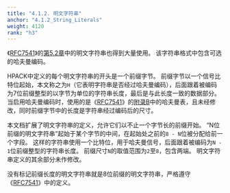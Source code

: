 ```yaml
---
title: "4.1.2. 明文字符串"
anchor: "4.1.2_String_Literals"
weight: 4120
rank: "h3"
---
```


《[RFC7541](https://www.rfc-editor.org/info/rfc7541)》的[第5.2章](https://www.rfc-editor.org/rfc/rfc7541#section-5.2)中的明文字符串也得到大量使用。
该字符串格式中包含可选的哈夫曼编码。

HPACK中定义的每个明文字符串的开头是一个前缀字节。
前缀字节以一个信号比特位起始，本文称之为`H`（它表明字符串是否经过哈夫曼编码），后面跟着被编码为7位前缀整型的以字节为单位的字符串长度，最后是与此长度一致的数据部分。
当启用哈夫曼编码时，使用的是《[RFC7541](https://www.rfc-editor.org/info/rfc7541)》的[附录B](https://www.rfc-editor.org/rfc/rfc7541#appendix-B)中的哈夫曼表，且未经修改，同时前缀字节中的长度是字符串经过编码后的尺寸。

本文档扩展了明文字符串的定义，允许它们以不止一个字节长的前缀开始。
“N位前缀的明文字符串”起始于某个字节的中间，在起始处之前的`8 - N`位被分配给前一个字段。
这样的字符串使用一个比特位，用于哈夫曼信号，后面跟着被编码为`N - 1`位前缀整型的字符串长度。
前缀尺寸`N`的取值范围为`2`至`8`，包含两端。
明文字符串定义的其余部分未作修改。

没有标记前缀长度的明文字符串就是8位前缀的明文字符串，严格遵守《[RFC7541](https://www.rfc-editor.org/info/rfc7541)》中的定义。
